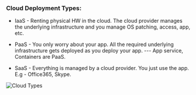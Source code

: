 ### Cloud Deployment Types:

- IaaS - Renting physical HW in the cloud. The cloud provider manages the underlying infrastructure and you manage OS patching, access, app, etc.

- PaaS - You only worry about your app. All the required underlying infrastructure gets deployed as you deploy your app. --- App service, Containers are PaaS.

- SaaS - Everything is managed by a cloud provider. You just use the app. E.g - Office365, Skype.


![Cloud Types](AZ-900/blob/master/img/cloud-types.png)
